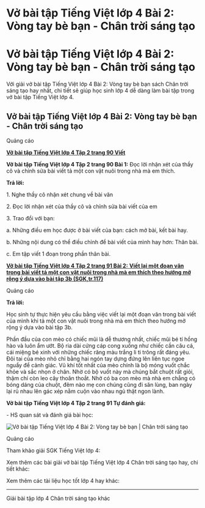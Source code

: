 # Vở bài tập Tiếng Việt lớp 4 Bài 2: Vòng tay bè bạn - Chân trời sáng tạo

# Vở bài tập Tiếng Việt lớp 4 Bài 2: Vòng tay bè bạn - Chân trời sáng tạo

Với giải vở bài tập Tiếng Việt lớp 4 Bài 2: Vòng tay bè bạn sách Chân trời sáng tạo hay nhất, chi tiết sẽ giúp học sinh lớp 4 dễ dàng làm bài tập trong vở bài tập Tiếng Việt lớp 4.

## Vở bài tập Tiếng Việt lớp 4 Bài 2: Vòng tay bè bạn - Chân trời sáng tạo

Quảng cáo

[**Vở bài tập Tiếng Việt lớp 4 Tập 2 trang 90 Viết**](https://vietjack.com/vbt-tieng-viet-4-ct/viet-trang-90-vbt-tieng-viet-4-tap-2.jsp)

**Vở bài tập Tiếng Việt lớp 4 Tập 2 trang 90 Bài 1:** Đọc lời nhận xét của thầy cô và chỉnh sửa bài viết tả một con vật nuôi trong nhà mà em thích. 

**Trả lời:**

1\. Nghe thầy cô nhận xét chung về bài văn

2\. Đọc lời nhận xét của thầy cô và chỉnh sửa bài viết của em

3\. Trao đổi với bạn: 

a. Những điều em học được ở bài viết của bạn: cách mở bài, kết bài hay.

b. Những nội dung có thể điều chỉnh để bài viết của mình hay hơn: Thân bài.

c. Em tập viết 1 đoạn trong phần thân bài.

[**Vở bài tập Tiếng Việt lớp 4 Tập 2 trang 91 Bài 2:** **Viết lại một đoạn văn trong bài viết tả một con vật nuôi trong nhà mà em thích theo hướng mở rộng ý dựa vào bài tập 3b (SGK,tr.117)**](https://vietjack.com/vbt-tieng-viet-4-ct/viet-lai-mot-doan-van-trong-bai-viet-ta-mot-con-vat-vm.jsp)

Quảng cáo

**Trả lời:**

Học sinh tự thực hiện yêu cầu bằng việc viết lại một đoạn văn trong bài viết của mình khi tả một con vật nuôi trong nhà mà em thích theo hướng mở rộng ý dựa vào bài tập 3b. 

Phần đầu của con mèo có chiếc mũi là dễ thương nhất, chiếc mũi bé tí hồng hào và luôn ẩm ướt. Bộ ria dài cứng cáp cong xuống như chiếc cần câu cá, cái miệng bé xinh với những chiếc răng màu trắng li ti trông rất đáng yêu. Đôi tai của mèo nhỏ chỉ bằng hai ngón tay dựng đứng lên liên tục ngoe nguẩy để cảnh giác. Vũ khí tốt nhất của mèo chính là bộ móng vuốt chắc khỏe và sắc nhọn ở chân. Nhờ có bộ vuốt này mà chúng bắt chuột rất giỏi, thậm chí còn leo cây thoăn thoắt. Nhờ có ba con mèo mà nhà em chẳng có bóng dáng của chuột, đêm nào mẹ con chúng cũng đi săn lùng, ban ngày lại rủ nhau lên gác xép nằm cuộn vào nhau ngủ thật ngon lành.

**Vở bài tập Tiếng Việt lớp 4 Tập 2 trang 91 Tự đánh giá:**

\- HS quan sát và đánh giá bài học:

![Vở bài tập Tiếng Việt lớp 4 Bài 2: Vòng tay bè bạn | Chân trời sáng tạo](https://vietjack.com/vbt-tieng-viet-4-ct/images/bai-2-vong-tay-be-ban.PNG)

Quảng cáo

Tham khảo giải SGK Tiếng Việt lớp 4:

Xem thêm các bài giải vở bài tập Tiếng Việt lớp 4 Chân trời sáng tạo hay, chi tiết khác:

Xem thêm các tài liệu học tốt lớp 4 hay khác:

* * *

Giải bài tập lớp 4 Chân trời sáng tạo khác
